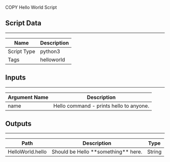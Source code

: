 COPY Hello World Script

## Script Data
---

| **Name** | **Description** |
| --- | --- |
| Script Type | python3 |
| Tags | helloworld |

## Inputs
---

| **Argument Name** | **Description** |
| --- | --- |
| name | Hello command - prints hello to anyone. |

## Outputs
---

| **Path** | **Description** | **Type** |
| --- | --- | --- |
| HelloWorld.hello | Should be Hello \*\*something\*\* here. | String |
